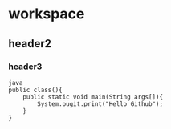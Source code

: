 # workspace

## header2

### header3

    java
    public class(){
        public static void main(String args[]){
            System.ougit.print("Hello Github");
        }
    }
